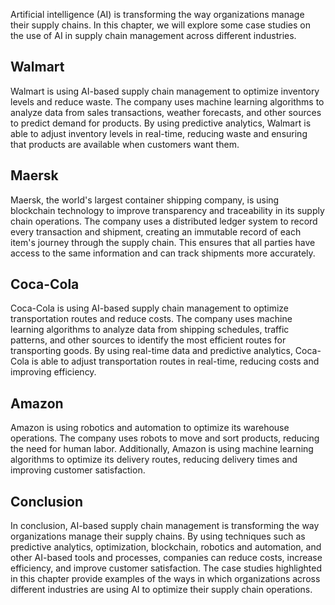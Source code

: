 
Artificial intelligence (AI) is transforming the way organizations manage their supply chains. In this chapter, we will explore some case studies on the use of AI in supply chain management across different industries.

Walmart
-------

Walmart is using AI-based supply chain management to optimize inventory levels and reduce waste. The company uses machine learning algorithms to analyze data from sales transactions, weather forecasts, and other sources to predict demand for products. By using predictive analytics, Walmart is able to adjust inventory levels in real-time, reducing waste and ensuring that products are available when customers want them.

Maersk
------

Maersk, the world's largest container shipping company, is using blockchain technology to improve transparency and traceability in its supply chain operations. The company uses a distributed ledger system to record every transaction and shipment, creating an immutable record of each item's journey through the supply chain. This ensures that all parties have access to the same information and can track shipments more accurately.

Coca-Cola
---------

Coca-Cola is using AI-based supply chain management to optimize transportation routes and reduce costs. The company uses machine learning algorithms to analyze data from shipping schedules, traffic patterns, and other sources to identify the most efficient routes for transporting goods. By using real-time data and predictive analytics, Coca-Cola is able to adjust transportation routes in real-time, reducing costs and improving efficiency.

Amazon
------

Amazon is using robotics and automation to optimize its warehouse operations. The company uses robots to move and sort products, reducing the need for human labor. Additionally, Amazon is using machine learning algorithms to optimize its delivery routes, reducing delivery times and improving customer satisfaction.

Conclusion
----------

In conclusion, AI-based supply chain management is transforming the way organizations manage their supply chains. By using techniques such as predictive analytics, optimization, blockchain, robotics and automation, and other AI-based tools and processes, companies can reduce costs, increase efficiency, and improve customer satisfaction. The case studies highlighted in this chapter provide examples of the ways in which organizations across different industries are using AI to optimize their supply chain operations.

